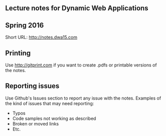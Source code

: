 ## Lecture notes for Dynamic Web Applications
## Spring 2016

Short URL: <http://notes.dwa15.com>

## Printing
Use http://gitprint.com if you want to create .pdfs or printable versions of the notes.


## Reporting issues
Use Github's Issues section to report any issue with the notes. Examples of the kind of issues that may need reporting:
+ Typos
+ Code samples not working as described
+ Broken or moved links
+ Etc.
